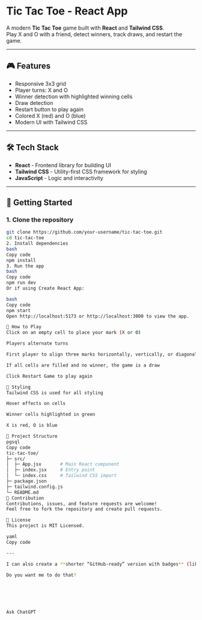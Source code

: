 # Tic Tac Toe - React App

A modern **Tic Tac Toe** game built with **React** and **Tailwind CSS**.  
Play X and O with a friend, detect winners, track draws, and restart the game.

---

## 🎮 Features

- Responsive 3x3 grid
- Player turns: X and O
- Winner detection with highlighted winning cells
- Draw detection
- Restart button to play again
- Colored X (red) and O (blue)
- Modern UI with Tailwind CSS

---



## 🛠 Tech Stack

- **React** - Frontend library for building UI  
- **Tailwind CSS** - Utility-first CSS framework for styling  
- **JavaScript** - Logic and interactivity  

---

## 🚀 Getting Started

### 1. Clone the repository
```bash
git clone https://github.com/your-username/tic-tac-toe.git
cd tic-tac-toe
2. Install dependencies
bash
Copy code
npm install
3. Run the app
bash
Copy code
npm run dev
Or if using Create React App:

bash
Copy code
npm start
Open http://localhost:5173 or http://localhost:3000 to view the app.

📝 How to Play
Click on an empty cell to place your mark (X or O)

Players alternate turns

First player to align three marks horizontally, vertically, or diagonally wins

If all cells are filled and no winner, the game is a draw

Click Restart Game to play again

🎨 Styling
Tailwind CSS is used for all styling

Hover effects on cells

Winner cells highlighted in green

X is red, O is blue

📂 Project Structure
pgsql
Copy code
tic-tac-toe/
├─ src/
│  ├─ App.jsx       # Main React component
│  ├─ index.jsx     # Entry point
│  └─ index.css     # Tailwind CSS import
├─ package.json
├─ tailwind.config.js
└─ README.md
🤝 Contribution
Contributions, issues, and feature requests are welcome!
Feel free to fork the repository and create pull requests.

📄 License
This project is MIT Licensed.

yaml
Copy code

---

I can also create a **shorter “GitHub-ready” version with badges** (like React, Tailwind, license, GitHub stars) to make your repo look professional.  

Do you want me to do that?






Ask ChatGPT
